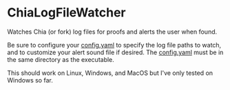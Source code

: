# ChiaLogFileWatcher
Watches Chia (or fork) log files for proofs and alerts the user when found.

Be sure to configure your [config.yaml](ChiaLogFileWatcher/config.yaml) to specify the log file paths to watch, and to customize your alert sound file if desired.  The [config.yaml](ChiaLogFileWatcher/config.yaml) must be in the same directory as the executable.

This should work on Linux, Windows, and MacOS but I've only tested on Windows so far.
